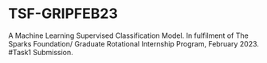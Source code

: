# TSF-GRIPFEB23
A Machine Learning Supervised Classification Model. In fulfilment of The Sparks Foundation/ Graduate Rotational Internship Program, February 2023. #Task1 Submission.

